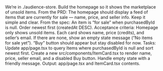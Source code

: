We’re in ./audience-store. Build the homepage so it shows the marketplace of unsold items.
From the PRD: The homepage should display a feed of items that are currently for sale — name, price, and seller info. Keep it simple and clear.
From the spec: An item is “for sale” when purchasedById is null. Order newest first (createdAt DESC).
Acceptance criteria: Homepage only shows unsold items. Each card shows name, price (credits), and seller’s email. If there are none, show an empty state message (“No items for sale yet”). “Buy” button should appear but stay disabled for now.
Tasks:
Update app/page.tsx to query Items where purchasedById is null and sort newest first.
Create a new src/components/ItemCard.tsx to render name, price, seller email, and a disabled Buy button.
Handle empty state with a friendly message.
Output: app/page.tsx and ItemCard.tsx contents.